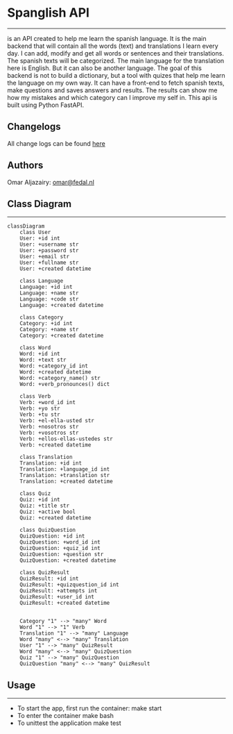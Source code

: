 # Spanglish API
--------------
is an API created to help me learn the spanish language. It is the main backend that will contain all the words (text) and translations I learn every day. I can add, modify and get all words or sentences and their translations. The spanish texts will be categorized. The main language for the translation here is English. But it can also be another language. The goal of this backend is not to build a dictionary, but a tool with quizes that help me learn the language on my own way. It can have a front-end to fetch spanish texts, make questions and saves answers and results. The results can show me how my mistakes and which category can I improve my self in.
This api is built using Python FastAPI.

## Changelogs
All change logs can be found [here](CHANGELOG.md)

## Authors
Omar Aljazairy: omar@fedal.nl

## Class Diagram
----------------

```mermaid
classDiagram
    class User
    User: +id int
    User: +username str
    User: +password str
    User: +email str
    User: +fullname str
    User: +created datetime

    class Language
    Language: +id int
    Language: +name str
    Language: +code str
    Language: +created datetime

    class Category
    Category: +id int
    Category: +name str
    Category: +created datetime

    class Word
    Word: +id int
    Word: +text str
    Word: +category_id int
    Word: +created datetime
    Word: +category_name() str
    Word: +verb_pronounces() dict

    class Verb
    Verb: +word_id int
    Verb: +yo str
    Verb: +tu str
    Verb: +el-ella-usted str
    Verb: +nosotros str
    Verb: +vosotros str
    Verb: +ellos-ellas-ustedes str
    Verb: +created datetime
    
    class Translation
    Translation: +id int
    Translation: +language_id int
    Translation: +translation str
    Translation: +created datetime

    class Quiz
    Quiz: +id int
    Quiz: +title str
    Quiz: +active bool
    Quiz: +created datetime

    class QuizQuestion
    QuizQuestion: +id int
    QuizQuestion: +word_id int
    QuizQuestion: +quiz_id int
    QuizQuestion: +question str
    QuizQuestion: +created datetime

    class QuizResult
    QuizResult: +id int
    QuizResult: +quizquestion_id int
    QuizResult: +attempts int
    QuizResult: +user_id int
    QuizResult: +created datetime


    Category "1" --> "many" Word
    Word "1" --> "1" Verb
    Translation "1" --> "many" Language
    Word "many" <--> "many" Translation
    User "1" --> "many" QuizResult
    Word "many" <--> "many" QuizQuestion
    Quiz "1" --> "many" QuizQuestion
    QuizQuestion "many" <--> "many" QuizResult

```

## Usage
--------

- To start the app, first run the container:
  make start 
- To enter the container
  make bash
- To unittest the application
  make test
